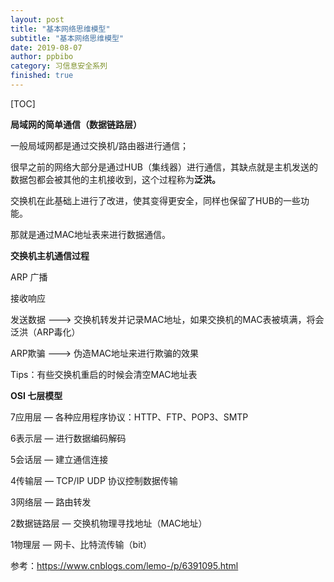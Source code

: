 ```yaml
---
layout: post
title: "基本网络思维模型"
subtitle: "基本网络思维模型"
date: 2019-08-07
author: ppbibo
category: 习信息安全系列
finished: true
---
```

[TOC]

**局域网的简单通信（数据链路层）**



一般局域网都是通过交换机/路由器进行通信；



很早之前的网络大部分是通过HUB（集线器）进行通信，其缺点就是主机发送的数据包都会被其他的主机接收到，这个过程称为**泛洪。**



交换机在此基础上进行了改进，使其变得更安全，同样也保留了HUB的一些功能。

那就是通过MAC地址表来进行数据通信。



**交换机主机通信过程**

ARP 广播

接收响应

发送数据 ---> 交换机转发并记录MAC地址，如果交换机的MAC表被填满，将会泛洪（ARP毒化）



ARP欺骗 ---> 伪造MAC地址来进行欺骗的效果



Tips：有些交换机重启的时候会清空MAC地址表





**OSI 七层模型**



7应用层 —  各种应用程序协议：HTTP、FTP、POP3、SMTP

6表示层 —  进行数据编码解码

5会话层 —  建立通信连接

4传输层 — TCP/IP UDP 协议控制数据传输

3网络层 — 路由转发

2数据链路层 — 交换机物理寻找地址（MAC地址）

1物理层 — 网卡、比特流传输（bit）



参考：https://www.cnblogs.com/lemo-/p/6391095.html